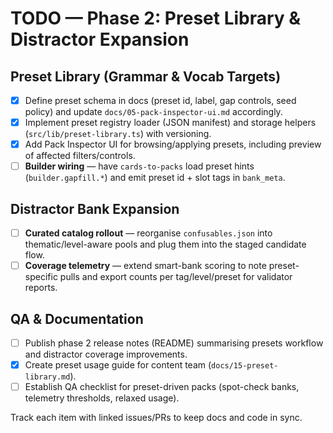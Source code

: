 # TODO — Phase 2: Preset Library & Distractor Expansion

## Preset Library (Grammar & Vocab Targets)
- [x] Define preset schema in docs (preset id, label, gap controls, seed policy) and update `docs/05-pack-inspector-ui.md` accordingly.
- [x] Implement preset registry loader (JSON manifest) and storage helpers (`src/lib/preset-library.ts`) with versioning.
- [x] Add Pack Inspector UI for browsing/applying presets, including preview of affected filters/controls.
- [ ] **Builder wiring** — have `cards-to-packs` load preset hints (`builder.gapfill.*`) and emit preset id + slot tags in `bank_meta`.

## Distractor Bank Expansion
- [ ] **Curated catalog rollout** — reorganise `confusables.json` into thematic/level-aware pools and plug them into the staged candidate flow.
- [ ] **Coverage telemetry** — extend smart-bank scoring to note preset-specific pulls and export counts per tag/level/preset for validator reports.

## QA & Documentation
- [ ] Publish phase 2 release notes (README) summarising presets workflow and distractor coverage improvements.
- [x] Create preset usage guide for content team (`docs/15-preset-library.md`).
- [ ] Establish QA checklist for preset-driven packs (spot-check banks, telemetry thresholds, relaxed usage).

Track each item with linked issues/PRs to keep docs and code in sync.
